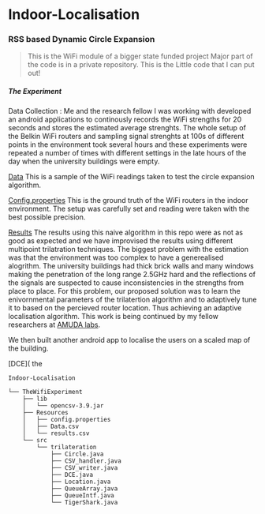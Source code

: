 # Indoor-Localisation 

### RSS based Dynamic Circle Expansion
> This is the WiFi module of a bigger state funded project Major part of the code is in a private repository. This is the Little code that I can put out! 

##### The Experiment 

Data Collection : Me and the research fellow I was working with developed an android applications to continously records the WiFi strengths for 20 seconds and stores the estimated average strenghts. The whole setup of the Belkin WiFi routers and sampling signal strenghts at 100s of different points in the environment took several hours and these experiments were repeated a number of times with different settings in the late hours of the day when the university buildings were empty. 

[Data](https://github.com/bsridatta/Indoor-Localisation/blob/master/TheWifiExperiment/Resources/Data.csv)
This is a sample of the WiFi readings taken to test the circle expansion algorithm.

[Config.properties](https://github.com/bsridatta/Indoor-Localisation/blob/master/TheWifiExperiment/Resources/config.properties)
This is the ground truth of the WiFi routers in the indoor environment. The setup was carefully set and reading were taken with the best possible precision.

[Results](https://github.com/bsridatta/Indoor-Localisation/blob/master/TheWifiExperiment/Resources/results.csv)
The results using this naive algorithm in this repo were as not as good as expected and we have improvised the results using different multipoint trilatration techniques. The biggest problem with the estimation was that the environment was too complex to have a generealised alogrithm. The university buildings had thick brick walls and many windows making the penetration of the long range 2.5GHz hard and the reflections of the signals are suspected to cause inconsistencies in the strengths from place to place. For this problem, our proposed solution was to learn the enivornmental parameters of the trilatertion algorithm and to adaptively tune it to based on the percieved router location. Thus achieving an adaptive localisation algorithm. This work is being continued by my fellow researchers at [AMUDA labs](https://www.amrita.edu/school/engineering/coimbatore/computer-science/resources/amuda-lab).   

We then built another android app to localise the users on a scaled map of the building.

[DCE]( the 

```
Indoor-Localisation

└── TheWifiExperiment
    ├── lib
    │   └── opencsv-3.9.jar
    ├── Resources
    │   ├── config.properties
    │   ├── Data.csv
    │   └── results.csv
    └── src
        └── trilateration
            ├── Circle.java
            ├── CSV_handler.java
            ├── CSV_writer.java
            ├── DCE.java
            ├── Location.java
            ├── QueueArray.java
            ├── QueueIntf.java
            └── TigerShark.java
```
